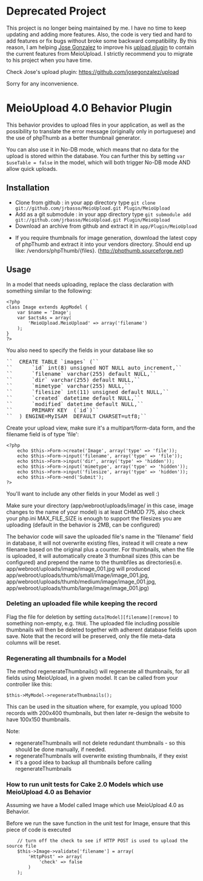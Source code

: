 # Deprecated Project

This project is no longer being maintained by me. I have no time to keep updating and adding more features.
Also, the code is very tied and hard to add features or fix bugs without broke some backward compatibility.
By this reason, I am helping [Jose Gonzalez](https://github.com/josegonzalez) to improve his
[upload plugin](https://github.com/josegonzalez/upload) to contain the current features from MeioUpload.
I strictly recommend you to migrate to his project when you have time.

Check Jose's upload plugin: https://github.com/josegonzalez/upload


Sorry for any inconvenience.



# MeioUpload 4.0 Behavior Plugin

This behavior provides to upload files in your application, as well as the possibility to translate the error message (originally only in portuguese) and the use of phpThumb as a better thumbnail generator.

You can also use it in No-DB mode, which means that no data for the upload is stored within the database. You can further this by setting `var $useTable = false` in the model, which will both trigger No-DB mode AND allow quick uploads.


## Installation
- Clone from github : in your app directory type `git clone git://github.com/jrbasso/MeioUpload.git Plugin/MeioUpload`
- Add as a git submodule : in your app directory type `git submodule add git://github.com/jrbasso/MeioUpload.git Plugin/MeioUpload`
- Download an archive from github and extract it in `app/Plugin/MeioUpload`

* If you require thumbnails for image generation, download the latest copy of phpThumb and extract it into your vendors directory. Should end up like: /vendors/phpThumb/{files}. (http://phpthumb.sourceforge.net)

## Usage
In a model that needs uploading, replace the class declaration with something similar to the following:

	<?php
	class Image extends AppModel {
		var $name = 'Image';
		var $actsAs = array(
			'MeioUpload.MeioUpload' => array('filename')
		);
	}
	?>

You also need to specify the fields in your database like so
<pre>
``	CREATE TABLE `images` (``
``		`id` int(8) unsigned NOT NULL auto_increment,``
``		`filename` varchar(255) default NULL,``
``		`dir` varchar(255) default NULL,``
``		`mimetype` varchar(255) NULL,``
``		`filesize` int(11) unsigned default NULL,``
``		`created` datetime default NULL,``
``		`modified` datetime default NULL,``
``		PRIMARY KEY  (`id`)``
``	) ENGINE=MyISAM  DEFAULT CHARSET=utf8;``
</pre>

Create your upload view, make sure it's a multipart/form-data form, and the filename field is of type 'file':

	<?php
		echo $this->Form->create('Image', array('type' => 'file'));
		echo $this->Form->input('filename', array('type' => 'file'));
		echo $this->Form->input('dir', array('type' => 'hidden'));
		echo $this->Form->input('mimetype', array('type' => 'hidden'));
		echo $this->Form->input('filesize', array('type' => 'hidden'));
		echo $this->Form->end('Submit');
	?>
You'll want to include any other fields in your Model as well :)

Make sure your directory (app/webroot/uploads/image/ in this case, image changes to the name of your model) is at least CHMOD 775, also check your php.ini MAX_FILE_SIZE is enough to support the filesizes you are uploading (default in the behavior is 2MB, can be configured)

The behavior code will save the uploaded file's name in the 'filename' field in database, it will not overwrite existing files, instead it will create a new filename based on the original plus a counter. For thumbnails, when the file is uploaded, it will automatically create 3 thumbnail sizes (this can be configured) and prepend the name to the thumbfiles as directories(i.e. app/webroot/uploads/image/image_001.jpg will produced app/webroot/uploads/thumb/small/image/image_001.jpg, app/webroot/uploads/thumb/medium/image/image_001.jpg, app/webroot/uploads/thumb/large/image/image_001.jpg)

### Deleting an uploaded file while keeping the record
Flag the file for deletion by setting `data[Model][filename][remove]` to something non-empty, e.g. `TRUE`. The uploaded file including possible thumbnails will then be deleted together with adherent database fields upon save. Note that the record will be preserved, only the file meta-data columns will be reset.

### Regenerating all thumbnails for a Model

The method regenerateThumbnails() will regenerate all thumbnails, for all fields using MeioUpload, in a given model. It can be called from your controller like this:

    $this->MyModel->regenerateThumbnails();
    
This can be used in the situation where, for example, you upload 1000 records with 200x400 thumbnails, but then later re-design the website to have 100x150 thumbnails.

Note:
- regenerateThumbnails will not delete redundant thumbnails - so this should be done manually, if needed.
- regenerateThumbnails will overwrite existing thumbnails, if they exist
- it's a good idea to backup all thumbnails before calling regenerateThumbnails

### How to run unit tests for Cake 2.0 Models which use MeioUpload 4.0 as Behavior

Assuming we have a Model called Image which use MeioUpload 4.0 as Behavior.

Before we run the save function in the unit test for Image, ensure that this piece of code is executed

		// turn off the check to see if HTTP POST is used to upload the source file
		$this->Image->validate['filename'] = array(
			'HttpPost' => array(
				'check' => false
			)
		);